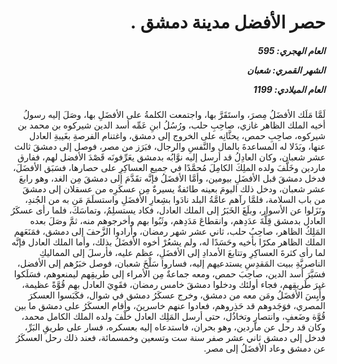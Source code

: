 <h1 dir="rtl">حصر الأفضل مدينة دمشق .</h1>

<h5 dir="rtl">العام الهجري:  595

الشهر القمري: شعبان

العام الميلادي: 1199</h5>

<p dir="rtl">لَمَّا مَلَك الأفضَلُ مِصرَ، واستَقَرَّ بها، واجتمعت الكلمةُ على الأفضَلِ بها، وصَلَ إليه رسولُ أخيه الملك الظاهر غازي، صاحِبِ حلب، ورُسُلُ ابنِ عَمِّه أسد الدين شيركوه بن محمد بن شيركوه، صاحِبِ حمص، يحثَّانِه على الخروج إلى دمشق، واغتنام الفرصةِ بغَيبةِ العادل عنها، وبَذَلا له المساعدةَ بالمال والنَّفسِ والرجال، فبَرَز من مصر، فوصل إلى دمشقَ ثالث عشر شعبان، وكان العادِلُ قد أرسل إليه نوَّابُه بدمشق يعَرِّفونَه قَصْدَ الأفضل لهم، ففارق ماردين وخَلَّفَ ولده الملِكَ الكامِلَ مُحمَّدًا في جميع العساكِرِ على حصارها، فسَبَق الأفضَلَ، فدخل دمشقَ قبل الأفضَلِ بيومين، وأمَّا الأفضَلُ فإنَّه تقَدَّمَ إلى دمشقَ مِن الغد، وهو رابعَ عشر شعبان، ودخل ذلك اليومَ بعينه طائفةٌ يسيرةٌ مِن عسكَرِه من عسقلان إلى دمشقَ من باب السلامة، فلمَّا رآهم عامَّةُ البلد نادَوا بشِعارِ الأفضَلِ واستسلَمَ مَن به من الجُندِ، ونَزَلوا عن الأسوار، وبلَغَ الخَبَرُ إلى الملك العادل، فكاد يستسلِمُ، وتماسَكَ، فلما رأى عسكَرُ العادل بدمشق قِلَّةَ عدَدِهم، وانقطاعَ مَدَدِهم، وثَبُوا بهم وأخرجوهم منه، ثمَّ وصَلَ بعده المَلِكُ الظاهر، صاحِبُ حلب، ثاني عشر شهر رمضان، وأرادوا الزَّحفَ إلى دمشق، فمَنَعَهم الملك الظاهر مكرًا بأخيه وحَسَدًا له، ولم يشعُرْ أخوه الأفضَلُ بذلك، وأما الملك العادل فإنَّه لما رأى كثرةَ العساكِرِ وتتابعَ الأمدادِ إلى الأفضَلِ، عظم عليه، فأرسلَ إلى المماليكِ الناصريَّةِ ببيت المَقدِسِ يستدعيهم إليه، فساروا سَلْخَ شعبان، فوصل خبَرُهم إلى الأفضل، فسَيَّرَ أسد الدين، صاحِبَ حمص، ومعه جماعةٌ مِن الأمراء إلى طريقِهم ليمنعوهم، فسَلَكوا غيرَ طَريقِهم، فجاء أولئك ودخلوا دمشقَ خامس رمضان، فقَوِيَ العادل بهم قُوَّةً عظيمة، وأَيِسَ الأفضَلُ ومَن معه من دمشق، وخرج عسكَرُ دمشق في شوال، فكَبَسوا العسكرَ المصري، فوَجَدوهم قد حَذِروهم، فعادوا عنهم خاسرينَ، وأقام العسكَرُ على دمشق ما بين قُوَّة وضَعفٍ، وانتصارٍ وتخاذُل، حتى أرسل المَلِك العادل خلْفَ ولده الملك الكامل محمد، وكان قد رحل عن ماردين، وهو بحران، فاستدعاه إليه بعسكره، فسار على طريقِ البَرِّ، فدخل إلى دمشق ثاني عشر صفر سنة ست وتسعين وخمسمائة، فعند ذلك رحل العسكَرُ عن دمشق وعاد الأفضَلُ إلى مصر.</p></br>
